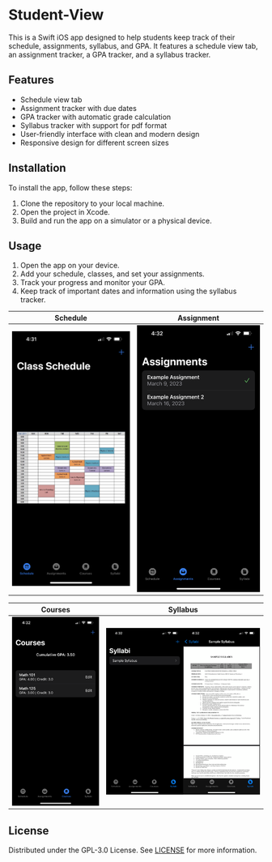 # Student-View

This is a Swift iOS app designed to help students keep track of their schedule, assignments, syllabus, and GPA. It features a schedule view tab, an assignment tracker, a GPA tracker, and a syllabus tracker.

## Features

- Schedule view tab
- Assignment tracker with due dates
- GPA tracker with automatic grade calculation
- Syllabus tracker with support for pdf format
- User-friendly interface with clean and modern design
- Responsive design for different screen sizes

## Installation

To install the app, follow these steps:

1. Clone the repository to your local machine.
2. Open the project in Xcode.
3. Build and run the app on a simulator or a physical device.

## Usage

1. Open the app on your device.
2. Add your schedule, classes, and set your assignments.
3. Track your progress and monitor your GPA.
4. Keep track of important dates and information using the syllabus tracker.

Schedule             |  Assignment
:-------------------------:|:-------------------------:
![](https://github.com/Danielaca18/Student-View/blob/main/Schedule%20Preview.PNG)  |  ![](https://github.com/Danielaca18/Student-View/blob/main/Assignment%20Preview.PNG)

Courses             |  Syllabus
:-------------------------:|:-------------------------:
![](https://github.com/Danielaca18/Student-View/blob/main/Courses%20Preview.PNG)  |  ![](https://github.com/Danielaca18/Student-View/blob/main/Sylabus%20PDF%20Preview.png)

## License

Distributed under the GPL-3.0 License. See [LICENSE](LICENSE) for more information.
